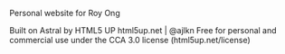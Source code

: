 Personal website for Roy Ong

Built on Astral by HTML5 UP
html5up.net | @ajlkn
Free for personal and commercial use under the CCA 3.0 license (html5up.net/license)
